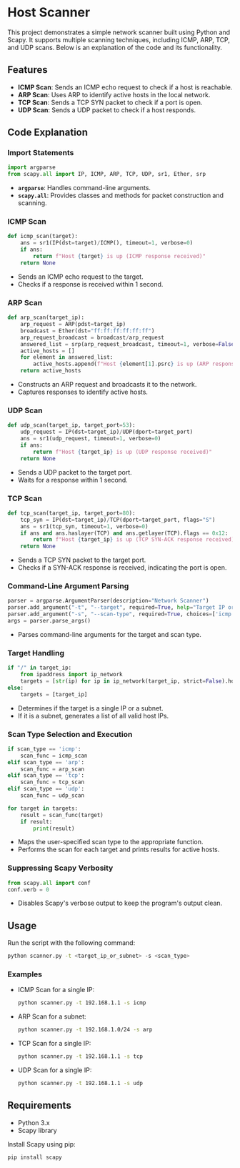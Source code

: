 # Host Scanner

This project demonstrates a simple network scanner built using Python and Scapy. It supports multiple scanning techniques, including ICMP, ARP, TCP, and UDP scans. Below is an explanation of the code and its functionality.

## Features
- **ICMP Scan**: Sends an ICMP echo request to check if a host is reachable.
- **ARP Scan**: Uses ARP to identify active hosts in the local network.
- **TCP Scan**: Sends a TCP SYN packet to check if a port is open.
- **UDP Scan**: Sends a UDP packet to check if a host responds.

## Code Explanation

### Import Statements
```python
import argparse
from scapy.all import IP, ICMP, ARP, TCP, UDP, sr1, Ether, srp
```
- **`argparse`**: Handles command-line arguments.
- **`scapy.all`**: Provides classes and methods for packet construction and scanning.

### ICMP Scan
```python
def icmp_scan(target):
    ans = sr1(IP(dst=target)/ICMP(), timeout=1, verbose=0)
    if ans:  
        return f"Host {target} is up (ICMP response received)"
    return None
```
- Sends an ICMP echo request to the target.
- Checks if a response is received within 1 second.

### ARP Scan
```python
def arp_scan(target_ip):
    arp_request = ARP(pdst=target_ip)
    broadcast = Ether(dst="ff:ff:ff:ff:ff:ff")
    arp_request_broadcast = broadcast/arp_request
    answered_list = srp(arp_request_broadcast, timeout=1, verbose=False)[0]
    active_hosts = []
    for element in answered_list:
        active_hosts.append(f"Host {element[1].psrc} is up (ARP response received)") 
    return active_hosts
```
- Constructs an ARP request and broadcasts it to the network.
- Captures responses to identify active hosts.

### UDP Scan
```python
def udp_scan(target_ip, target_port=53):
    udp_request = IP(dst=target_ip)/UDP(dport=target_port)
    ans = sr1(udp_request, timeout=1, verbose=0)
    if ans:
        return f"Host {target_ip} is up (UDP response received)"
    return None
```
- Sends a UDP packet to the target port.
- Waits for a response within 1 second.

### TCP Scan
```python
def tcp_scan(target_ip, target_port=80):
    tcp_syn = IP(dst=target_ip)/TCP(dport=target_port, flags="S")
    ans = sr1(tcp_syn, timeout=1, verbose=0)
    if ans and ans.haslayer(TCP) and ans.getlayer(TCP).flags == 0x12:  # SYN-ACK
        return f"Host {target_ip} is up (TCP SYN-ACK response received)"
    return None
```
- Sends a TCP SYN packet to the target port.
- Checks if a SYN-ACK response is received, indicating the port is open.

### Command-Line Argument Parsing
```python
parser = argparse.ArgumentParser(description="Network Scanner")
parser.add_argument("-t", "--target", required=True, help="Target IP or subnet (e.g., 192.168.1.1 or 192.168.1.0/24)")
parser.add_argument("-s", "--scan-type", required=True, choices=['icmp', 'arp', 'tcp', 'udp'], help="Type of scan to perform")
args = parser.parse_args()
```
- Parses command-line arguments for the target and scan type.

### Target Handling
```python
if "/" in target_ip:
    from ipaddress import ip_network
    targets = [str(ip) for ip in ip_network(target_ip, strict=False).hosts()]
else:
    targets = [target_ip]
```
- Determines if the target is a single IP or a subnet.
- If it is a subnet, generates a list of all valid host IPs.

### Scan Type Selection and Execution
```python
if scan_type == 'icmp':
    scan_func = icmp_scan
elif scan_type == 'arp':
    scan_func = arp_scan
elif scan_type == 'tcp':
    scan_func = tcp_scan
elif scan_type == 'udp':
    scan_func = udp_scan

for target in targets:
    result = scan_func(target)
    if result:  
        print(result)
```
- Maps the user-specified scan type to the appropriate function.
- Performs the scan for each target and prints results for active hosts.

### Suppressing Scapy Verbosity
```python
from scapy.all import conf
conf.verb = 0 
```
- Disables Scapy's verbose output to keep the program's output clean.

## Usage
Run the script with the following command:
```bash
python scanner.py -t <target_ip_or_subnet> -s <scan_type>
```

### Examples
- ICMP Scan for a single IP:
  ```bash
  python scanner.py -t 192.168.1.1 -s icmp
  ```
- ARP Scan for a subnet:
  ```bash
  python scanner.py -t 192.168.1.0/24 -s arp
  ```
- TCP Scan for a single IP:
  ```bash
  python scanner.py -t 192.168.1.1 -s tcp
  ```
- UDP Scan for a single IP:
  ```bash
  python scanner.py -t 192.168.1.1 -s udp
  ```

## Requirements
- Python 3.x
- Scapy library

Install Scapy using pip:
```bash
pip install scapy
